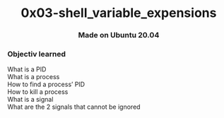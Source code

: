 <h1 align="center">0x03-shell_variable_expensions</h1>

<h3 align="center">Made on Ubuntu 20.04</h3>

<h3>Objectiv learned</h3>

<p>
What is a PID</br>
What is a process</br>
How to find a process’ PID</br>
How to kill a process</br>
What is a signal</br>
What are the 2 signals that cannot be ignored</br>
</p>